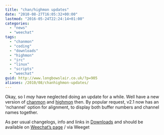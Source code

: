 ```yaml
---
title: "chan/highmon updates"
date: "2010-08-27T16:05:32+00:00"
lastmod: "2016-05-24T22:24:14+01:00"
categories: 
  - "news"
  - "weechat"
tags: 
  - "chanmon"
  - "coding"
  - "downloads"
  - "highmon"
  - "irc"
  - "linux"
  - "scripts"
  - "weechat"
guid: http://www.longbowslair.co.uk/?p=905
aliases: /2010/08/chanhighmon-updates/
---
```


Okay, so I _may_ have neglected doing an update for a while. Well have a new version of [chanmon](/downloads/weechat-scripts/chanmon/) and [highmon](/downloads/weechat-scripts/highmon/) then.
By popular request, v2.1 now has an 'nchannel' option for alignment, to display both buffer numbers and channel names together.

As per usual changelogs, info and links in [Downloads](/downloads/) and should be available on [Weechat’s page](http://www.weechat.org/scripts/) / via Weeget
